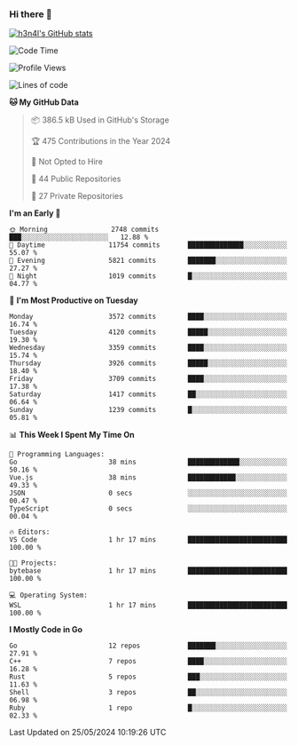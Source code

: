 ### Hi there 👋

[![h3n4l's GitHub stats](https://github-readme-stats.vercel.app/api?username=h3n4l&count_private=true&show_icons=true&theme=radical)](https://github.com/h3n4l/github-readme-stats)

<!--START_SECTION:waka-->
![Code Time](http://img.shields.io/badge/Code%20Time-1%2C870%20hrs%2057%20mins-blue)

![Profile Views](http://img.shields.io/badge/Profile%20Views-0-blue)

![Lines of code](https://img.shields.io/badge/From%20Hello%20World%20I%27ve%20Written-8.8%20million%20lines%20of%20code-blue)

**🐱 My GitHub Data** 

> 📦 386.5 kB Used in GitHub's Storage 
 > 
> 🏆 475 Contributions in the Year 2024
 > 
> 🚫 Not Opted to Hire
 > 
> 📜 44 Public Repositories 
 > 
> 🔑 27 Private Repositories 
 > 
**I'm an Early 🐤** 

```text
🌞 Morning                2748 commits        ███░░░░░░░░░░░░░░░░░░░░░░   12.88 % 
🌆 Daytime                11754 commits       ██████████████░░░░░░░░░░░   55.07 % 
🌃 Evening                5821 commits        ███████░░░░░░░░░░░░░░░░░░   27.27 % 
🌙 Night                  1019 commits        █░░░░░░░░░░░░░░░░░░░░░░░░   04.77 % 
```
📅 **I'm Most Productive on Tuesday** 

```text
Monday                   3572 commits        ████░░░░░░░░░░░░░░░░░░░░░   16.74 % 
Tuesday                  4120 commits        █████░░░░░░░░░░░░░░░░░░░░   19.30 % 
Wednesday                3359 commits        ████░░░░░░░░░░░░░░░░░░░░░   15.74 % 
Thursday                 3926 commits        █████░░░░░░░░░░░░░░░░░░░░   18.40 % 
Friday                   3709 commits        ████░░░░░░░░░░░░░░░░░░░░░   17.38 % 
Saturday                 1417 commits        ██░░░░░░░░░░░░░░░░░░░░░░░   06.64 % 
Sunday                   1239 commits        █░░░░░░░░░░░░░░░░░░░░░░░░   05.81 % 
```


📊 **This Week I Spent My Time On** 

```text
💬 Programming Languages: 
Go                       38 mins             █████████████░░░░░░░░░░░░   50.16 % 
Vue.js                   38 mins             ████████████░░░░░░░░░░░░░   49.33 % 
JSON                     0 secs              ░░░░░░░░░░░░░░░░░░░░░░░░░   00.47 % 
TypeScript               0 secs              ░░░░░░░░░░░░░░░░░░░░░░░░░   00.04 % 

🔥 Editors: 
VS Code                  1 hr 17 mins        █████████████████████████   100.00 % 

🐱‍💻 Projects: 
bytebase                 1 hr 17 mins        █████████████████████████   100.00 % 

💻 Operating System: 
WSL                      1 hr 17 mins        █████████████████████████   100.00 % 
```

**I Mostly Code in Go** 

```text
Go                       12 repos            ███████░░░░░░░░░░░░░░░░░░   27.91 % 
C++                      7 repos             ████░░░░░░░░░░░░░░░░░░░░░   16.28 % 
Rust                     5 repos             ███░░░░░░░░░░░░░░░░░░░░░░   11.63 % 
Shell                    3 repos             ██░░░░░░░░░░░░░░░░░░░░░░░   06.98 % 
Ruby                     1 repo              █░░░░░░░░░░░░░░░░░░░░░░░░   02.33 % 
```




 Last Updated on 25/05/2024 10:19:26 UTC
<!--END_SECTION:waka-->

